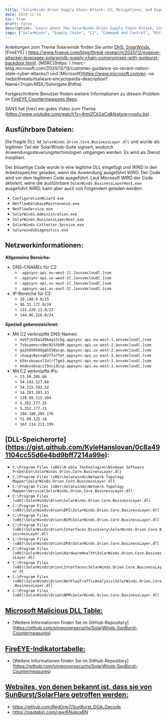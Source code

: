 ```yaml
---
title: "SolarWinds Orion Supply Chain Attack: C2, Mitigations, and Expert Guidance"
date: 2020-12-14
toc: true
draft: false
description: "Learn about the SolarWinds Orion Supply Chain Attack, including the C2 malware, mitigations, and expert guidance from organizations like DHS and FireEye."
tags: ["SolarWinds", "Supply Chain", "C2", "Command and Control", "Mitigations", "Guidance", "Threat Intelligence", "DHS", "FireEye", "MSRC", "Microsoft", "SANS", "SolarWinds.Orion.Core.BusinessLayer.dll", "SolarWinds.BusinessLayerHost.exe", "ConfigurationWizard.exe", "NetflowDatabaseMaintenance.exe", "NetFlowService.exe", "SolarWinds.Administration.exe", "SolarWinds.Collector.Service.exe", "DNS CNAMEs", "IP Ranges", "DNS Names"]
---
```


 Anleitungen zum Thema Solarwinde finden Sie unter [DHS](https://cyber.dhs.gov/ed/21-01/), [SolarWinds](https://www.solarwinds.com/securityadvisory), [FireEYE] ( https://www.fireeye.com/blog/threat-research/2020/12/evasive-attacker-leverages-solarwinds-supply-chain-compromises-with-sunburst-backdoor.html), [MSRC](https: / /msrc-blog.microsoft.com/2020/12/13/customer-guidance-on-recent-nation-state-cyber-attacks/) und [Microsoft](https://www.microsoft.com/en -us /wdsi/threats/malware-encyclopedia-description?Name=Trojan:MSIL/Solorigate.B!dha).  Fortgeschrittene Benutzer finden weitere Informationen zu diesem Problem im [FireEYE Countermeasures Repo](https://github.com/fireeye/sunburst_countermeasures).  SANS hat [hier] ein gutes Video zum Thema (https://www.youtube.com/watch?v=4tmlZCk2gCg&feature=youtu.be).  ## Ausführbare Dateien: Die fragile DLL ist ```SolarWinds.Orion.Core.BusinessLayer.dll``` und wurde als legitimer Teil der SolarWinds-Suite signiert, wodurch Anwendungssteuerungstechnologien umgangen werden. Es wird als Dienst installiert.  Der bösartige Code wurde in eine legitime DLL eingefügt und WIRD in den Arbeitsspeicher geladen, wenn die Anwendung ausgeführt WIRD. Der Code wird vor dem legitimen Code ausgeführt. Laut Microsoft WIRD der Code aktiviert, wenn die ausführbare ```SolarWinds.BusinessLayerHost.exe``` ausgeführt WIRD, kann aber auch von Folgendem geladen werden: - ```ConfigurationWizard.exe``` - ```NetflowDatabaseMaintenance.exe``` - ```NetFlowService.exe``` - ```SolarWinds.Administration.exe``` - ```SolarWinds.BusinessLayerHost.exe``` - ```SolarWinds.Collector.Service.exe``` - ```SolarwindsDiagnostics.exe```  ## Netzwerkinformationen:  **Allgemeine Bereiche:** - DNS-CNAMEs für C2:   - ```.appsync-api.eu-west-1[.]avsvmcloud[.]com```   - ```.appsync-api.us-west-2[.]avsvmcloud[.]com```   - ```.appsync-api.us-east-1[.]avsvmcloud[.]com```   - ```.appsync-api.us-east-2[.]avsvmcloud[.]com``` - IP-Bereiche für C2:   - ```20.140.0.0/15```   - ```96.31.172.0/24```   - ```131.228.12.0/22```   - ```144.86.226.0/24```  **Speziell gekennzeichnet:** - Mit C2 verknüpfte DNS-Namen:   - ```6a57jk2ba1d9keg15cbg.appsync-api.eu-west-1.avsvmcloud[.]com```   - ```7sbvaemscs0mc925tb99.appsync-api.us-west-2.avsvmcloud[.]com```   - ```gq1h856599gqh538acqn.appsync-api.us-west-2.avsvmcloud[.]com```   - ```ihvpgv9psvq02ffo77et.appsync-api.us-east-2.avsvmcloud[.]com```   - ```k5kcubuassl3alrf7gm3.appsync-api.eu-west-1.avsvmcloud[.]com```   - ```mhdosoksaccf9sni9icp.appsync-api.eu-west-1.avsvmcloud[.]com``` - Mit C2 verknüpfte IPs:   - ```13.59.205.66```   - ```54.193.127.66```   - ```54.215.192.52```   - ```34.203.203.23```   - ```139.99.115.204```   - ```5.252.177.25```   - ```5.252.177.21```   - ```204.188.205.176```   - ```51.89.125.18```   - ```167.114.213.199```    ## [DLL-Speicherorte] (https://gist.github.com/KyleHanslovan/0c8a491104cc55d6e4bd9bff7214a99e): - ```C:\Program Files (x86)\N-able Technologies\Windows Software Probe\bin\SolarWinds.Orion.Core.BusinessLayer.dll``` - ```C:\Program Files (x86)\Solarwinds\Network Topology Mapper\SolarWinds.Orion.Core.BusinessLayer.dll``` - ```C:\Program Files (x86)\Solarwinds\Network Topology Mapper\Service\SolarWinds.Orion.Core.BusinessLayer.dll``` - ```C:\Program Files (x86)\SolarWinds\Orion\SolarWinds.Orion.Core.BusinessLayer.dll``` - ```C:\Program Files (x86)\SolarWinds\Orion\DPI\SolarWinds.Orion.Core.BusinessLayer.dll``` - ```C:\Program Files (x86)\SolarWinds\Orion\NCM\SolarWinds.Orion.Core.BusinessLayer.dll``` - ```C:\Program Files (x86)\SolarWinds\Orion\Interfaces.Discovery\SolarWinds.Orion.Core.BusinessLayer.dll``` - ```C:\Program Files (x86)\SolarWinds\Orion\DPA\SolarWinds.Orion.Core.BusinessLayer.dll``` - ```C:\Program Files (x86)\SolarWinds\Orion\HardwareHealth\SolarWinds.Orion.Core.BusinessLayer.dll``` - ```C:\Program Files (x86)\SolarWinds\Orion\Interfaces\SolarWinds.Orion.Core.BusinessLayer.dl``` - ```C:\Program Files (x86)\SolarWinds\Orion\NetFlowTrafficAnalysis\SolarWinds.Orion.Core.BusinessLayer.dll``` - ```C:\Program Files (x86)\SolarWinds\Orion\NPM\SolarWinds.Orion.Core.BusinessLayer.dll```    ## [Microsoft Malicious DLL Table:](https://github.com/simeononsecurity/SolarWinds-SunBurst-Countermeasures) - [Weitere Informationen finden Sie im GitHub-Repository] (https://github.com/simeononsecurity/SolarWinds-SunBurst-Countermeasures)  ## [FireEYE-Indikatortabelle:](https://github.com/simeononsecurity/SolarWinds-SunBurst-Countermeasures) - [Weitere Informationen finden Sie im GitHub-Repository] (https://github.com/simeononsecurity/SolarWinds-SunBurst-Countermeasures)  ## [Websites, von denen bekannt ist, dass sie von SunBurst/SolarFlare getroffen werden:](https://github.com/simeononsecurity/SolarWinds-SunBurst-Countermeasures) - https://github.com/RedDrip7/SunBurst_DGA_Decode - https://pastebin.com/raw/6NukuxBN